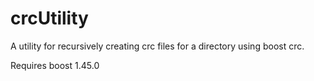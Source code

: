 crcUtility
==========

A utility for recursively creating crc files for a directory using boost crc.

Requires boost 1.45.0